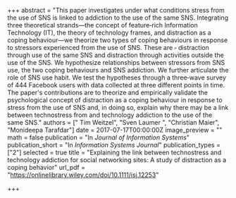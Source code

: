 +++
abstract = "This paper investigates under what conditions stress from the use of SNS is linked to addiction to the use of the same SNS. Integrating three theoretical strands—the concept of feature‐rich Information Technology (IT), the theory of technology frames, and distraction as a coping behaviour—we theorize two types of coping behaviours in response to stressors experienced from the use of SNS. These are ‐ distraction through use of the same SNS and distraction through activities outside the use of the SNS. We hypothesize relationships between stressors from SNS use, the two coping behaviours and SNS addiction. We further articulate the role of SNS use habit. We test the hypotheses through a three‐wave survey of 444 Facebook users with data collected at three different points in time. The paper's contributions are to theorize and empirically validate the psychological concept of distraction as a coping behaviour in response to stress from the use of SNS and, in doing so, explain why there may be a link between technostress from and technology addiction to the use of the same SNS."
authors = [" Tim Weitzel", "Sven Laumer ", "Christian Maier", "Monideepa Tarafdar"]
date = 2017-07-17T00:00:00Z
image_preview = ""
math = false
publication = "In *Journal of Information Systems*"
publication_short = "In *Information Systems Journal*"
publication_types = ["2"]
selected = true
title = "Explaining the link between technostress and technology addiction for social networking sites: A study of distraction as a coping behavior"
url_pdf = "https://onlinelibrary.wiley.com/doi/10.1111/isj.12253"

+++
